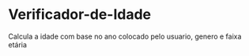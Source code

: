 # Verificador-de-Idade
 Calcula a idade com base no ano colocado pelo usuario, genero e faixa etária

